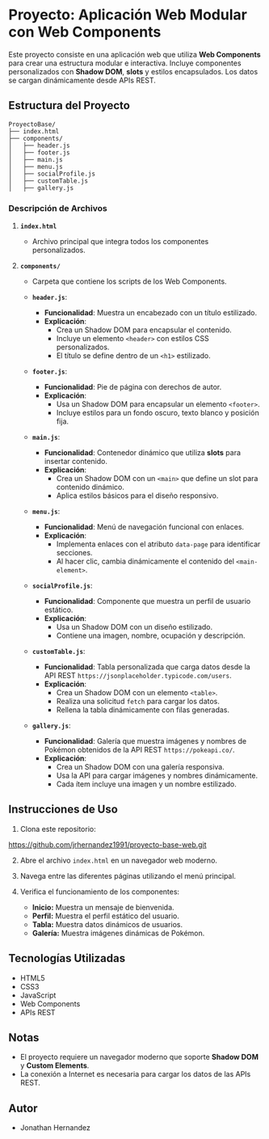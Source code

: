 # Proyecto: Aplicación Web Modular con Web Components

Este proyecto consiste en una aplicación web que utiliza **Web Components** para crear una estructura modular e interactiva. Incluye componentes personalizados con **Shadow DOM**, **slots** y estilos encapsulados. Los datos se cargan dinámicamente desde APIs REST.

## Estructura del Proyecto

```
ProyectoBase/
├── index.html
├── components/
│   ├── header.js
│   ├── footer.js
│   ├── main.js
│   ├── menu.js
│   ├── socialProfile.js
│   ├── customTable.js
│   ├── gallery.js
```

### Descripción de Archivos

1. **`index.html`**
   - Archivo principal que integra todos los componentes personalizados.

2. **`components/`**
   - Carpeta que contiene los scripts de los Web Components.

   - **`header.js`**: 
     - **Funcionalidad**: Muestra un encabezado con un título estilizado.
     - **Explicación**: 
       - Crea un Shadow DOM para encapsular el contenido.
       - Incluye un elemento `<header>` con estilos CSS personalizados.
       - El título se define dentro de un `<h1>` estilizado.

   - **`footer.js`**: 
     - **Funcionalidad**: Pie de página con derechos de autor.
     - **Explicación**: 
       - Usa un Shadow DOM para encapsular un elemento `<footer>`.
       - Incluye estilos para un fondo oscuro, texto blanco y posición fija.

   - **`main.js`**: 
     - **Funcionalidad**: Contenedor dinámico que utiliza **slots** para insertar contenido.
     - **Explicación**: 
       - Crea un Shadow DOM con un `<main>` que define un slot para contenido dinámico.
       - Aplica estilos básicos para el diseño responsivo.

   - **`menu.js`**: 
     - **Funcionalidad**: Menú de navegación funcional con enlaces.
     - **Explicación**: 
       - Implementa enlaces con el atributo `data-page` para identificar secciones.
       - Al hacer clic, cambia dinámicamente el contenido del `<main-element>`.

   - **`socialProfile.js`**: 
     - **Funcionalidad**: Componente que muestra un perfil de usuario estático.
     - **Explicación**: 
       - Usa un Shadow DOM con un diseño estilizado.
       - Contiene una imagen, nombre, ocupación y descripción.

   - **`customTable.js`**: 
     - **Funcionalidad**: Tabla personalizada que carga datos desde la API REST `https://jsonplaceholder.typicode.com/users`.
     - **Explicación**: 
       - Crea un Shadow DOM con un elemento `<table>`.
       - Realiza una solicitud `fetch` para cargar los datos.
       - Rellena la tabla dinámicamente con filas generadas.

   - **`gallery.js`**: 
     - **Funcionalidad**: Galería que muestra imágenes y nombres de Pokémon obtenidos de la API REST `https://pokeapi.co/`.
     - **Explicación**: 
       - Crea un Shadow DOM con una galería responsiva.
       - Usa la API para cargar imágenes y nombres dinámicamente.
       - Cada ítem incluye una imagen y un nombre estilizado.

## Instrucciones de Uso

1. Clona este repositorio:

https://github.com/jrhernandez1991/proyecto-base-web.git

2. Abre el archivo `index.html` en un navegador web moderno.

3. Navega entre las diferentes páginas utilizando el menú principal.

4. Verifica el funcionamiento de los componentes:
   - **Inicio:** Muestra un mensaje de bienvenida.
   - **Perfil:** Muestra el perfil estático del usuario.
   - **Tabla:** Muestra datos dinámicos de usuarios.
   - **Galería:** Muestra imágenes dinámicas de Pokémon.

## Tecnologías Utilizadas

- HTML5
- CSS3
- JavaScript
- Web Components
- APIs REST

## Notas

- El proyecto requiere un navegador moderno que soporte **Shadow DOM** y **Custom Elements**.
- La conexión a Internet es necesaria para cargar los datos de las APIs REST.

## Autor
- Jonathan Hernandez
